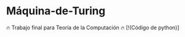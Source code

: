 # Máquina-de-Turing

:fire: Trabajo final para Teoría de la Computación :fire:
[!(Código de python)]
